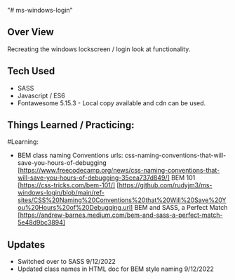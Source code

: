 "# ms-windows-login" 
## Over View

Recreating the windows lockscreen / login look at functionality. 

## Tech Used
- SASS
- Javascript / ES6
- Fontawesome 5.15.3 - Local copy available and cdn can be used.
## Things Learned / Practicing:

#Learning:
- BEM class naming Conventions
urls:
css-naming-conventions-that-will-save-you-hours-of-debugging [https://www.freecodecamp.org/news/css-naming-conventions-that-will-save-you-hours-of-debugging-35cea737d849/]
BEM 101 [https://css-tricks.com/bem-101/]
[https://github.com/rudyjm3/ms-windows-login/blob/main/ref-sites/CSS%20Naming%20Conventions%20that%20Will%20Save%20You%20Hours%20of%20Debugging.url]
BEM and SASS, a Perfect Match [https://andrew-barnes.medium.com/bem-and-sass-a-perfect-match-5e48d9bc3894]

## Updates
- Switched over to SASS 9/12/2022
- Updated class names in HTML doc for BEM style naming 9/12/2022